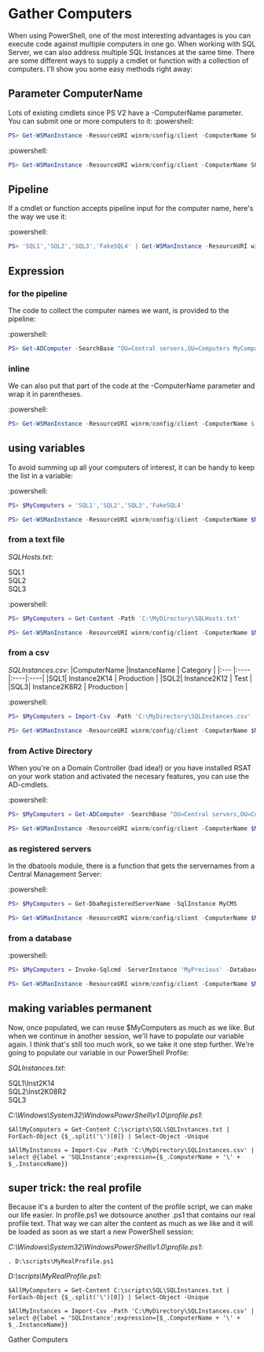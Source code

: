 <content>

# Gather Computers

When using PowerShell, one of the most interesting advantages is you can execute code against multiple computers in one go.
When working with SQL Server, we can also address multiple SQL Instances at the same time.
There are some different ways to supply a cmdlet or function with a collection of computers.
I'll show you some easy methods right away:

## Parameter ComputerName

Lots of existing cmdlets since PS V2 have a -ComputerName parameter. You can submit one or more computers to it:
:powershell:
```powershell
PS> Get-WSManInstance -ResourceURI winrm/config/client -ComputerName SQL1
```
:powershell:
```powershell
PS> Get-WSManInstance -ResourceURI winrm/config/client -ComputerName SQL1,SQL2,SQL3
```
 
## Pipeline
 
If a cmdlet or function accepts pipeline input for the computer name, here's the way we use it:

:powershell:
```powershell
PS> 'SQL1','SQL2','SQL3','FakeSQL4' | Get-WSManInstance -ResourceURI winrm/config/client
```
 
## Expression
### for the pipeline

The code to collect the computer names we want, is provided to the pipeline:

:powershell:
```powershell
PS> Get-ADComputer -SearchBase "OU=Central servers,OU=Computers MyCompany,DC=MYCOMPANY,DC=COM" -Filter "name -like 'SQL*'" | select -ExpandProperty name  | Get-WSManInstance -ResourceURI winrm/config/client
```
### inline

We can also put that part of the code at the -ComputerName parameter and wrap it in parentheses.

:powershell:
```powershell
PS> Get-WSManInstance -ResourceURI winrm/config/client -ComputerName $(Get-ADComputer -SearchBase "OU=Central servers,OU=Computers MyCompany,DC=MYCOMPANY,DC=COM" -Filter "name -like 'SQL*'" | select -ExpandProperty name)
```

## using variables

To avoid summing up all your computers of interest, it can be handy to keep the list in a variable:

:powershell:
```powershell
PS> $MyComputers = 'SQL1','SQL2','SQL3','FakeSQL4'

PS> Get-WSManInstance -ResourceURI winrm/config/client -ComputerName $MyComputers
```
### from a text file

*SQLHosts.txt*:

SQL1  
SQL2  
SQL3  

:powershell:
```powershell
PS> $MyComputers = Get-Content -Path 'C:\MyDirectory\SQLHosts.txt'

PS> Get-WSManInstance -ResourceURI winrm/config/client -ComputerName $MyComputers
```

### from a csv

*SQLInstances.csv*:
|ComputerName |InstanceName | Category |
|:--- |:---- |:----|:----|
|SQL1| Instance2K14 | Production |
|SQL2| Instance2K12 | Test |
|SQL3| Instance2K8R2 | Production |

:powershell:
```powershell
PS> $MyComputers = Import-Csv -Path 'C:\MyDirectory\SQLInstances.csv' | select ComputerName

PS> Get-WSManInstance -ResourceURI winrm/config/client -ComputerName $MyComputers
```

### from Active Directory

When you're on a Domain Controller (bad idea!) or you have installed RSAT on your work station and activated the necesary features, you can use the AD-cmdlets.

:powershell:
```powershell
PS> $MyComputers = Get-ADComputer -SearchBase "OU=Central servers,OU=Computers MyCompany,DC=MYCOMPANY,DC=COM" -Filter "name -like 'SQL*'" | select -ExpandProperty name

PS> Get-WSManInstance -ResourceURI winrm/config/client -ComputerName $MyComputers
```

### as registered servers

In the dbatools module, there is a function that gets the servernames from a Central Management Server:

:powershell:
```powershell
PS> $MyComputers = Get-DbaRegisteredServerName -SqlInstance MyCMS

PS> Get-WSManInstance -ResourceURI winrm/config/client -ComputerName $MyComputers
```

### from a database

:powershell:
```powershell
PS> $MyComputers = Invoke-Sqlcmd -ServerInstance 'MyPrecious' -Database sqlinfodb -Query "select hostName from dbo.hosts;" | select -ExpandProperty hostName

PS> Get-WSManInstance -ResourceURI winrm/config/client -ComputerName $MyComputers
```

## making variables permanent

Now, once populated, we can reuse $MyComputers as much as we like. But when we continue in another session, we'll have to populate our variable again. I think that's still too much work, so we take it one step further. We're going to populate our variable in our PowerShell Profile:

*SQLInstances.txt*:

SQL1\Inst2K14  
SQL2\Inst2K08R2  
SQL3  

*C:\Windows\System32\WindowsPowerShell\v1.0\profile.ps1*:
```
$AllMyComputers = Get-Content C:\scripts\SQL\SQLInstances.txt | ForEach-Object {$_.split('\')[0]} | Select-Object -Unique

$AllMyInstances = Import-Csv -Path 'C:\MyDirectory\SQLInstances.csv' | select @{label = 'SQLInstance';expression={$_.ComputerName + '\' + $_.InstanceName}}
```

## super trick: the real profile

Because it's a burden to alter the content of the profile script, we can make our life easier. In profile.ps1 we dotsource another .ps1 that contains our real profile text. That way we can alter the content as much as we like and it will be loaded as soon as we start a new PowerShell session:

*C:\Windows\System32\WindowsPowerShell\v1.0\profile.ps1*:
```
. D:\scripts\MyRealProfile.ps1
```

*D:\scripts\MyRealProfile.ps1*:

```
$AllMyComputers = Get-Content C:\scripts\SQL\SQLInstances.txt | ForEach-Object {$_.split('\')[0]} | Select-Object -Unique

$AllMyInstances = Import-Csv -Path 'C:\MyDirectory\SQLInstances.csv' | select @{label = 'SQLInstance';expression={$_.ComputerName + '\' + $_.InstanceName}}
```

</content>

  <tabTrigger>Gather Computers</tabTrigger>